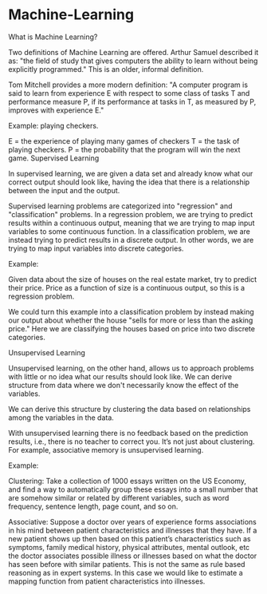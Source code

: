 # Machine-Learning
What is Machine Learning?

Two definitions of Machine Learning are offered. Arthur Samuel described it as: "the field of study that gives computers the ability to learn without being explicitly programmed." This is an older, informal definition.

Tom Mitchell provides a more modern definition: "A computer program is said to learn from experience E with respect to some class of tasks T and performance measure P, if its performance at tasks in T, as measured by P, improves with experience E."

Example: playing checkers.

E = the experience of playing many games of checkers
T = the task of playing checkers.
P = the probability that the program will win the next game.
Supervised Learning

In supervised learning, we are given a data set and already know what our correct output should look like, having the idea that there is a relationship between the input and the output.

Supervised learning problems are categorized into "regression" and "classification" problems. In a regression problem, we are trying to predict results within a continuous output, meaning that we are trying to map input variables to some continuous function. In a classification problem, we are instead trying to predict results in a discrete output. In other words, we are trying to map input variables into discrete categories.

Example:

Given data about the size of houses on the real estate market, try to predict their price. Price as a function of size is a continuous output, so this is a regression problem.

We could turn this example into a classification problem by instead making our output about whether the house "sells for more or less than the asking price." Here we are classifying the houses based on price into two discrete categories.

Unsupervised Learning

Unsupervised learning, on the other hand, allows us to approach problems with little or no idea what our results should look like. We can derive structure from data where we don't necessarily know the effect of the variables.

We can derive this structure by clustering the data based on relationships among the variables in the data.

With unsupervised learning there is no feedback based on the prediction results, i.e., there is no teacher to correct you. It’s not just about clustering. For example, associative memory is unsupervised learning.

Example:

Clustering: Take a collection of 1000 essays written on the US Economy, and find a way to automatically group these essays into a small number that are somehow similar or related by different variables, such as word frequency, sentence length, page count, and so on.

Associative: Suppose a doctor over years of experience forms associations in his mind between patient characteristics and illnesses that they have. If a new patient shows up then based on this patient’s characteristics such as symptoms, family medical history, physical attributes, mental outlook, etc the doctor associates possible illness or illnesses based on what the doctor has seen before with similar patients. This is not the same as rule based reasoning as in expert systems. In this case we would like to estimate a mapping function from patient characteristics into illnesses.

